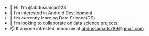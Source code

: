 - 👋 Hi, I’m @abdussamad123
- 👀 I’m interested in Android Development
- 🌱 I’m currently learning Data Science(DS)
- 💞️ I’m looking to collaborate on data science projects.
- 📫 If anyone intrested, inbox me at abdussamads789@gmail.com 

<!---
abdussamad123/abdussamad123 is a ✨ special ✨ repository because its `README.md` (this file) appears on your GitHub profile.
You can click the Preview link to take a look at your changes.
--->
